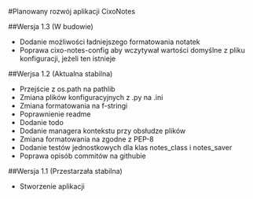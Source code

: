 #Planowany rozwój aplikacji CixoNotes

##Wersja 1.3 (W budowie)
 * Dodanie możliwości ładniejszego formatowania notatek
 * Poprawa cixo-notes-config aby wczytywał wartości domyślne z pliku konfiguracji, jeżeli ten istnieje

##Werjsa 1.2 (Aktualna stabilna)
 * Przejście z os.path na pathlib
 * Zmiana plików konfiguracyjnych z .py na .ini
 * Zmiana formatowania na f-stringi
 * Poprawnienie readme
 * Dodanie todo
 * Dodanie managera kontekstu przy obsłudze plików
 * Zmiana formatowania na zgodne z PEP-8
 * Dodanie testów jednostkowych dla klas notes_class i notes_saver
 * Poprawa opisób commitów na githubie
 
##Wersja 1.1 (Przestarzała stabilna)
 * Stworzenie aplikacji

